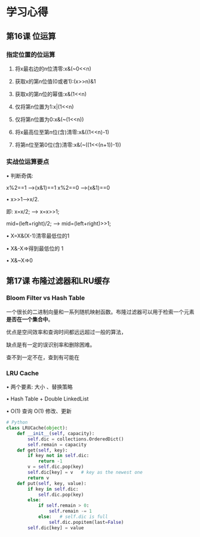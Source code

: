 # 学习心得

## 第16课 位运算

### 指定位置的位运算

1. 将x最右边的n位清零:x&(~0<<n)

2. 获取x的第n位值(0或者1):(x>>n)&1

3. 获取x的第n位的幂值:x&(1<<n)

4. 仅将第n位置为1:x|(1<<n)

5. 仅将第n位置为0:x&(~(1<<n))

6. 将x最高位至第n位(含)清零:x&((1<<n)-1)

7. 将第n位至第0位(含)清零:x&(~((1<<(n+1))-1))

### 实战位运算要点

• 判断奇偶:

x%2==1 —>(x&1)==1 x%2==0 —>(x&1)==0

• x>>1—>x/2.

即: x=x/2; —> x=x>>1;

mid=(left+right)/2; —> mid=(left+right)>>1;

• X=X&(X-1)清零最低位的1

• X&-X=>得到最低位的 1

• X&~X=>0

## 第17课 布隆过滤器和LRU缓存

### Bloom Filter vs Hash Table
一个很长的二进制向量和一系列随机映射函数。布隆过滤器可以用于检索一个元素**是否在一个集合中**。

优点是空间效率和查询时间都远远超过一般的算法，

缺点是有一定的误识别率和删除困难。

查不到一定不在，查到有可能在


### LRU Cache

• 两个要素: 大小 、替换策略

• Hash Table + Double LinkedList

• O(1) 查询 O(1) 修改、更新

```python
# Python 
class LRUCache(object): 
	def __init__(self, capacity): 
		self.dic = collections.OrderedDict() 
		self.remain = capacity
	def get(self, key): 
		if key not in self.dic: 
			return -1 
		v = self.dic.pop(key) 
		self.dic[key] = v   # key as the newest one 
		return v 
	def put(self, key, value): 
		if key in self.dic: 
			self.dic.pop(key) 
		else: 
			if self.remain > 0: 
				self.remain -= 1 
			else:   # self.dic is full
				self.dic.popitem(last=False) 
		self.dic[key] = value
```